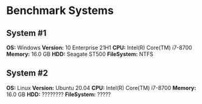 # Benchmark Systems

## System #1
**OS:** Windows
**Version:** 10 Enterprise 21H1
**CPU:** Intel(R) Core(TM) i7-8700 
**Memory:** 16.0 GB
**HDD:** Seagate ST500
**FileSystem:** NTFS
## System #2
**OS:** Linux
**Version:** Ubuntu 20.04
**CPU:** Intel(R) Core(TM) i7-8700
**Memory:** 16.0 GB
**HDD:** ????????
**FileSystem:** ?????
